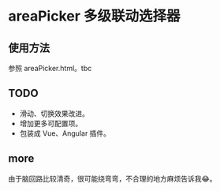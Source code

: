 # areaPicker 多级联动选择器

## 使用方法
参照 areaPicker.html。tbc

## TODO
- 滑动、切换效果改进。
- 增加更多可配置项。
- 包装成 Vue、Angular 插件。

## more
由于脑回路比较清奇，很可能绕弯弯，不合理的地方麻烦告诉我😂。